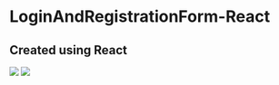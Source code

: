 # LoginAndRegistrationForm-React
## Created using React
<img src="https://user-images.githubusercontent.com/83461178/201872840-982c90e6-1453-4700-91bb-7a39b21c9fb1.png">
<img src="https://user-images.githubusercontent.com/83461178/201872846-405272f3-0632-438b-b05b-4ba67093bb8f.png">
